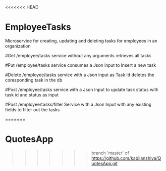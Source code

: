 <<<<<<< HEAD
# EmployeeTasks
Microservice for creating, updating and deleting tasks for employees in an organization

#Get /employee/tasks
service without any arguments retrieves all tasks

#Put /employee/tasks
service consumes a Json input to Insert a new task

#Delete /employee/tasks
service with a Json input as Task Id deletes the coresponding task in the db

#Post /employee/tasks
service with a Json Input to update task status with task id and status as input

#Post /employee/tasks/filter Service with a Json Input with any existing fields to filter out the tasks


=======
# QuotesApp


>>>>>>> branch 'master' of https://github.com/kabilanshiva/QuotesApp.git
